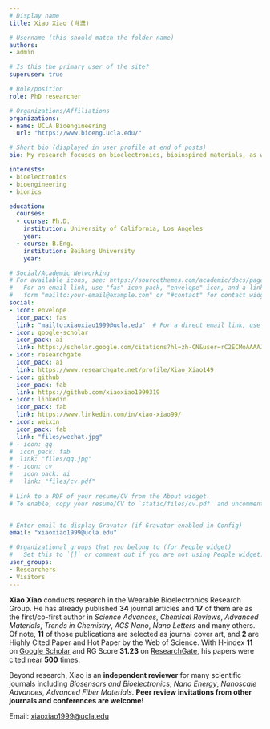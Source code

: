 ```yaml
---
# Display name
title: Xiao Xiao (肖潇)

# Username (this should match the folder name)
authors:
- admin

# Is this the primary user of the site?
superuser: true

# Role/position
role: PhD researcher

# Organizations/Affiliations
organizations:
- name: UCLA Bioengineering
  url: "https://www.bioeng.ucla.edu/"

# Short bio (displayed in user profile at end of posts)
bio: My research focuses on bioelectronics, bioinspired materials, as well as nanotechnology for energy and healthcare applications.

interests:
- bioelectronics
- bioengineering
- bionics

education:
  courses:
  - course: Ph.D.
    institution: University of California, Los Angeles
    year: 
  - course: B.Eng.
    institution: Beihang University
    year: 

# Social/Academic Networking
# For available icons, see: https://sourcethemes.com/academic/docs/page-builder/#icons
#   For an email link, use "fas" icon pack, "envelope" icon, and a link in the
#   form "mailto:your-email@example.com" or "#contact" for contact widget.
social:
- icon: envelope
  icon_pack: fas
  link: "mailto:xiaoxiao1999@ucla.edu"  # For a direct email link, use "mailto:test@example.org".
- icon: google-scholar
  icon_pack: ai
  link: https://scholar.google.com/citations?hl=zh-CN&user=rC2ECMoAAAAJ
- icon: researchgate
  icon_pack: ai
  link: https://www.researchgate.net/profile/Xiao_Xiao149
- icon: github
  icon_pack: fab
  link: https://github.com/xiaoxiao1999319
- icon: linkedin
  icon_pack: fab
  link: https://www.linkedin.com/in/xiao-xiao99/
- icon: weixin
  icon_pack: fab
  link: "files/wechat.jpg"
# - icon: qq
#  icon_pack: fab
#  link: "files/qq.jpg"
# - icon: cv
#   icon_pack: ai
#   link: "files/cv.pdf"
  
# Link to a PDF of your resume/CV from the About widget.
# To enable, copy your resume/CV to `static/files/cv.pdf` and uncomment the lines below.


# Enter email to display Gravatar (if Gravatar enabled in Config)
email: "xiaoxiao1999@ucla.edu"

# Organizational groups that you belong to (for People widget)
#   Set this to `[]` or comment out if you are not using People widget.
user_groups:
- Researchers
- Visitors
---
```


**Xiao Xiao** conducts research in the Wearable Bioelectronics Research Group. He has already published **34** journal articles and **17** of them are as the first/co-first author in *Science Advances*, *Chemical Reviews*, *Advanced Materials*, *Trends in Chemistry*, *ACS Nano*, *Nano Letters* and many others. Of note,  **11** of those publications are selected as journal cover art, and **2** are Highly Cited Paper and Hot Paper by the Web of Science. With H-index **11** on [Google Scholar](https://scholar.google.com/citations?user=rC2ECMoAAAAJ) and RG Score **31.23** on [ResearchGate](https://www.researchgate.net/profile/Xiao_Xiao149), his papers were cited near **500** times.

Beyond research, Xiao is an **independent reviewer** for many scientific journals including *Biosensors and Bioelectronics*, *Nano Energy*, *Nanoscale Advances*, *Advanced Fiber Materials*. **Peer review invitations from other journals and conferences are welcome!**

Email: xiaoxiao1999@ucla.edu

